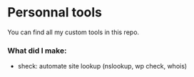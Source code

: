 # Personnal tools
You can find all my custom tools in this repo.
### What did I make:
- sheck: automate site lookup (nslookup, wp check, whois)
